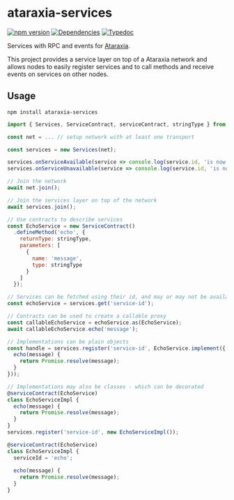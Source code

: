# ataraxia-services

[![npm version](https://img.shields.io/npm/v/ataraxia-services)](https://www.npmjs.com/package/ataraxia-services)
[![Dependencies](https://img.shields.io/librariesio/release/npm/ataraxia-services)](https://libraries.io/npm/ataraxia-services)
[![Typedoc](https://img.shields.io/badge/typedoc-ataraxia--services-%23fff)](https://aholstenson.github.io/ataraxia/modules/ataraxia_services.html)

Services with RPC and events for [Ataraxia](https://github.com/aholstenson/ataraxia).

This project provides a service layer on top of a Ataraxia network and allows
nodes to easily register services and to call methods and receive events on
services on other nodes.

## Usage

```
npm install ataraxia-services
```

```javascript
import { Services, ServiceContract, serviceContract, stringType } from 'ataraxia-services';

const net = ... // setup network with at least one transport

const services = new Services(net);

services.onServiceAvailable(service => console.log(service.id, 'is now available'));
services.onServiceUnavailable(service => console.log(service.id, 'is no longer available'));

// Join the network
await net.join();

// Join the services layer on top of the network
await services.join();

// Use contracts to describe services
const EchoService = new ServiceContract()
  .defineMethod('echo', {
    returnType: stringType,
    parameters: [
      {
        name: 'message',
        type: stringType
      }
    ]
  });

// Services can be fetched using their id, and may or may not be available
const echoService = services.get('service-id');

// Contracts can be used to create a callable proxy
const callableEchoService = echoService.as(EchoService);
await callableEchoService.echo('message');

// Implementations can be plain objects
const handle = services.register('service-id', EchoService.implement({
  echo(message) {
    return Promise.resolve(message);
  }
}));

// Implementations may also be classes - which can be decorated
@serviceContract(EchoService)
class EchoServiceImpl {
  echo(message) {
    return Promise.resolve(message);
  }
}
services.register('service-id', new EchoServiceImpl());

@serviceContract(EchoService)
class EchoServiceImpl {
  serviceId = 'echo';
  
  echo(message) {
    return Promise.resolve(message);
  }
}
```
